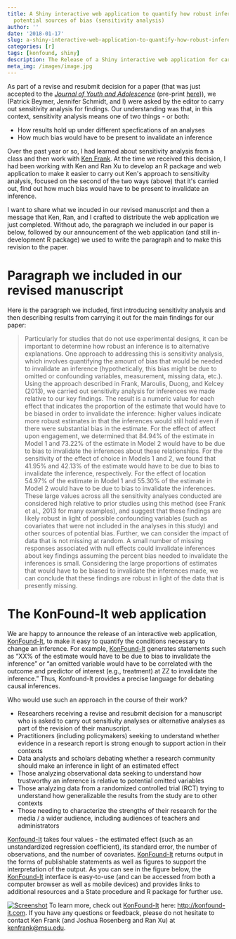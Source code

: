 ```yaml
---
title: A Shiny interactive web application to quantify how robust inferences are to
  potential sources of bias (sensitivity analysis)
author: ''
date: '2018-01-17'
slug: a-shiny-interactive-web-application-to-quantify-how-robust-inferences-are-to-potential-sources-of-bias-sensitivity-analysis
categories: [r]
tags: [konfound, shiny]
description: The Release of a Shiny interactive web application for carrying out sensitivity analysis
meta_img: /images/image.jpg
---
```


As part of a revise and resubmit decision for a paper (that was just accepted to the [*Journal of Youth and Adolescence*](https://doi.org/10.1007/s10964-018-0814-9) (pre-print [here](https://jrosen48.github.io/_media/pre-prints/Beymer-Rosenberg-Schmidt-2018-JYA.pdf))), we (Patrick Beymer, Jennifer Schmidt, and I) were asked by the editor to carry out sensitivity analysis for findings. Our understanding was that, in this context, sensitivity analysis means one of two things - or both:

* How results hold up under different specfications of an analyses
* How much bias would have to be present to invalidate an inference

Over the past year or so, I had learned about sensitivity analysis from a class and then work with [Ken Frank](https://msu.edu/~kenfrank/). At the time we received this decision, I had been working with Ken and Ran Xu to develop an R package and web application to make it easier to carry out Ken's approach to sensitivity analysis, focused on the second of the two ways (above) that it's carried out, find out how much bias would have to be present to invalidate an inference. 

I want to share what we incuded in our revised manuscript and then a message that Ken, Ran, and I crafted to distribute the web application we just completed. Without ado, the paragraph we included in our paper is below, followed by our announcement of the web application (and still in-development R package) we used to write the paragraph and to make this revision to the paper.

# Paragraph we included in our revised manuscript

Here is the paragraph we included, first introducing sensitivity analysis and then describing results from carrying it out for the main findings for our paper:

> Particularly for studies that do not use experimental designs, it can be important to determine how robust an inference is to alternative explanations. One approach to addressing this is sensitivity analysis, which involves quantifying the amount of bias that would be needed to invalidate an inference (hypothetically, this bias might be due to omitted or confounding variables, measurement, missing data, etc.). Using the approach described in Frank, Maroulis, Duong, and Kelcey (2013), we carried out sensitivity analysis for inferences we made relative to our key findings. The result is a numeric value for each effect that indicates the proportion of the estimate that would have to be biased in order to invalidate the inference: higher values indicate more robust estimates in that the inferences would still hold even if there were substantial bias in the estimate. For the effect of affect upon engagement, we determined that 84.94% of the estimate in Model 1 and 73.22% of the estimate in Model 2 would have to be due to bias to invalidate the inferences about these relationships. For the sensitivity of the effect of choice in Models 1 and 2, we found that 41.95% and 42.13% of the estimate would have to be due to bias to invalidate the inference, respectively. For the effect of location 54.97% of the estimate in Model 1 and 55.30% of the estimate in Model 2 would have to be due to bias to invalidate the inferences. These large values across all the sensitivity analyses conducted are considered high relative to prior studies using this method (see Frank et al., 2013 for many examples), and suggest that these findings are likely robust in light of possible confounding variables (such as covariates that were not included in the analyses in this study) and other sources of potential bias. Further, we can consider the impact of data that is not missing at random. A small number of missing responses associated with null effects could invalidate inferences about key findings assuming the percent bias needed to invalidate the inferences is small. Considering the large proportions of estimates that would have to be biased to invalidate the inferences made, we can conclude that these findings are robust in light of the data that is presently missing.

# The KonFound-It web application

We are happy to announce the release of an interactive web application, [KonFound-It](http://konfound-it.com), to make it easy to quantify the conditions necessary to change an inference. For example, [KonFound-It](http://konfound-it.com) generates statements such as “XX% of the estimate would have to be due to bias to invalidate the inference” or “an omitted variable would have to be correlated with the outcome and predictor of interest (e.g., treatment) at ZZ to invalidate the inference.” Thus, Konfound-It provides a precise language for debating causal inferences. 

Who would use such an approach in the course of their work?
* Researchers receiving a revise and resubmit decision for a manuscript who is asked to carry out sensitivity analyses or alternative analyses as part of the revision of their manuscript.
* Practitioners (including policymakers) seeking to understand whether evidence in a research report is strong enough to support action in their contexts
* Data analysts and scholars debating whether a research community should make an inference in light of an estimated effect
* Those analyzing observational data seeking to understand how trustworthy an inference is relative to potential omitted variables 
* Those analyzing data from a randomized controlled trial (RCT) trying to understand how generalizable the results from the study are to other contexts
* Those needing to characterize the strengths of their research for the media / a wider audience, including audiences of teachers and administrators

[Konfound-It](http://konfound-it.com) takes four values - the estimated effect (such as an unstandardized regression coefficient), its standard error, the number of observations, and the number of covariates.  [KonFound-It](http://konfound-it.com) returns output in the forms of publishable statements as well as figures to support the interpretation of the output. As you can see in the figure below, the [KonFound-It](http://konfound-it.com) interface is easy-to-use (and can be accessed from both a computer browser as well as mobile devices) and provides links to additional resources and a State procedure and R package for further use.

[![Screenshot](/_media/images/konfound-it-ss.png)](http://konfound-it.com) 
To learn more, check out [KonFound-It](http://konfound-it.com) here: http://konfound-it.com. If you have any questions or feedback, please do not hesitate to contact Ken Frank (and Joshua Rosenberg and Ran Xu) at kenfrank@msu.edu. 
